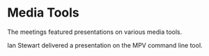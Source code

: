 # Media Tools

The meetings featured presentations on various media tools.

Ian Stewart delivered a presentation on the MPV command line tool.
